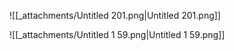 ![[_attachments/Untitled 201.png|Untitled 201.png]]

![[_attachments/Untitled 1 59.png|Untitled 1 59.png]]